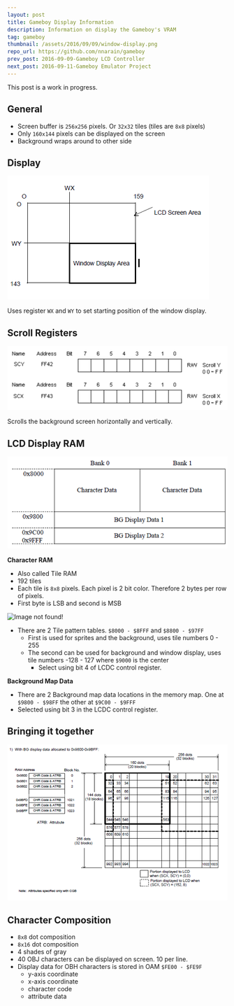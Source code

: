 ```yaml
---
layout: post
title: Gameboy Display Information
description: Information on display the Gameboy's VRAM
tag: gameboy
thumbnail: /assets/2016/09/09/window-display.png
repo_url: https://github.com/nnarain/gameboy
prev_post: 2016-09-09-Gameboy LCD Controller
next_post: 2016-09-11-Gameboy Emulator Project
---
```


This post is a work in progress.

General
-------

* Screen buffer is `256x256` pixels. Or `32x32` tiles (tiles are `8x8` pixels)
* Only `160x144` pixels can be displayed on the screen
* Background wraps around to other side

Display
-------

![Image not found!](/assets/2016/09/09/window-display.png)

Uses register `WX` and `WY` to set starting position of the window display.


Scroll Registers
------------------

![Image not found!](/assets/2016/09/09/scroll-registers.png)

Scrolls the background screen horizontally and vertically.

LCD Display RAM
---------------

![Image not found!](/assets/2016/09/10/display-ram.png)

**Character RAM**

* Also called Tile RAM
* 192 tiles
* Each tile is `8x8` pixels. Each pixel is 2 bit color. Therefore 2 bytes per row of pixels.
* First byte is LSB and second is MSB

![Image not found!](/assets/2016/09/10/pixel.png)

* There are 2 Tile pattern tables. `$8000 - $8FFF` and `$8800 - $97FF`
  * First is used for sprites and the background, uses tile numbers 0 - 255
  * The second can be used for background and window display, uses tile numbers -128 - 127 where `$9000` is the center
    * Select using bit 4 of LCDC control register.


**Background Map Data**

* There are 2 Background map data locations in the memory map. One at `$9800 - $98FF` the other at `$9C00 - $9FFF`
* Selected using bit 3 in the LCDC control register.


Bringing it together
--------------------

![Image not found!](/assets/2016/09/10/scroll-display.png)


  Character Composition
  ---------------------

  * `8x8` dot composition
  * `8x16` dot composition
  * 4 shades of gray
  * 40 OBJ characters can be displayed on screen. 10 per line.
  * Display data for OBH characters is stored in OAM `$FE00 - $FE9F`
    * y-axis coordinate
    * x-axis coordinate
    * character code
    * attribute data
